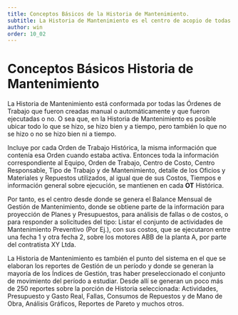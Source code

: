 ```yaml
---
title: Conceptos Básicos de la Historia de Mantenimiento.
subtitle: La Historia de Mantenimiento es el centro de acopio de todas las actividades históricas de mantenimiento. Es el centro de información técnica sobre lo que aconteció en mantenimiento.
author: win
order: 10_02
---
```

# Conceptos Básicos Historia de Mantenimiento

La Historia de Mantenimiento está conformada por  todas  las Órdenes de Trabajo que fueron creadas manual o automáticamente y que  fueron ejecutadas o no.  O sea que, en la Historia de Mantenimiento es posible ubicar todo lo que se hizo, se hizo bien y a tiempo, pero también lo que no se hizo o no se hizo bien ni a tiempo.

Incluye por cada Orden de Trabajo Histórica, la misma información que contenía esa Orden cuando estaba activa. Entonces toda la información correspondiente al Equipo, Orden de Trabajo, Centro de Costo, Centro Responsable, Tipo de Trabajo y de Mantenimiento, detalle de los Oficios y Materiales y Repuestos utilizados, al igual  que de sus Costos, Tiempos e información general sobre ejecución, se mantienen en cada **OT** Histórica.

Por  tanto,  es  el  centro  desde  donde  se  genera  el  Balance  Mensual  de  Gestión  de Mantenimiento, donde se obtiene parte de la información para proyección de  Planes y Presupuestos, para análisis de fallas o de costos, o para responder a solicitudes del tipo: Listar el conjunto de actividades de Mantenimiento Preventivo (Por Ej.), con sus costos, que se ejecutaron entre una fecha 1 y otra fecha 2, sobre los motores ABB de la planta A, por parte del contratista XY Ltda.

La Historia de Mantenimiento es también el punto del sistema en el que se elaboran  los reportes de Gestión de un período y donde se generan la mayoría de los Índices de Gestión, tras haber preseleccionado el conjunto de movimiento del período a estudiar. Desde allí se generan un poco más de 250 reportes sobre la porción de Historia seleccionada: Actividades, Presupuesto y Gasto Real, Fallas, Consumos de Repuestos  y de Mano de Obra, Análisis Gráficos, Reportes de Pareto y muchos otros.
